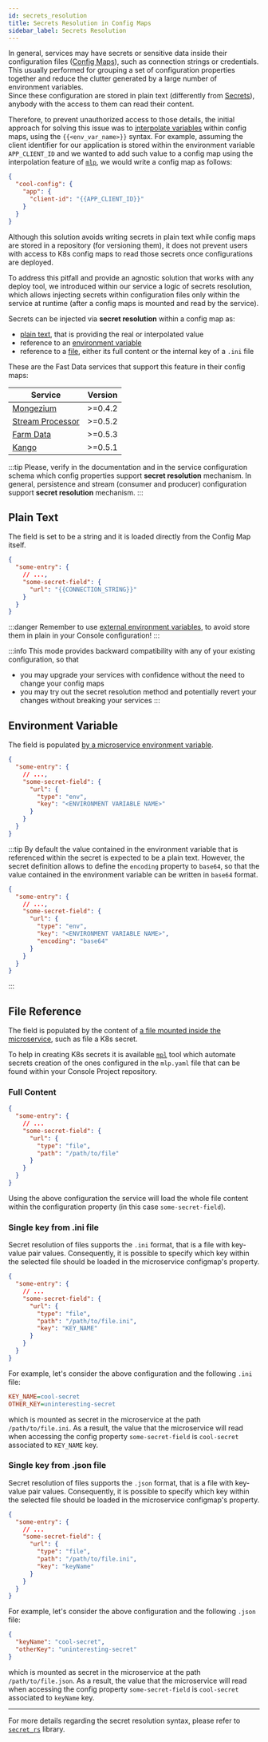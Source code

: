 ```yaml
---
id: secrets_resolution
title: Secrets Resolution in Config Maps
sidebar_label: Secrets Resolution
---
```


In general, services may have secrets or sensitive data inside their configuration
files ([Config Maps](/products/console/api-console/api-design/services.md#configmaps)),
such as connection strings or credentials. This usually performed for grouping a
set of configuration properties together
and reduce the clutter generated by a large number of environment variables.  
Since these configuration are stored in plain text (differently from [Secrets](/products/console/api-console/api-design/services.md#secrets)),
anybody with the access to them can read their content.  

Therefore, to prevent unauthorized access to those details, the initial approach
for solving this issue was to [interpolate variables](/runtime-components/tools/mlp/50_interpolate.md)
within config maps, using the `{{<env_var_name>}}` syntax.
For example, assuming the client identifier for our application is stored within
the environment variable `APP_CLIENT_ID` and we wanted to add such value
to a config map using the interpolation feature of [`mlp`](/runtime-components/tools/mlp/10_overview.md),
we would write a config map as follows:

```json
{
  "cool-config": {
    "app": {
      "client-id": "{{APP_CLIENT_ID}}"
    }
  }
}
```

Although this solution avoids writing secrets in plain text while config maps
are stored in a repository (for versioning them), it does not prevent users
with access to K8s config maps to read those secrets once configurations are deployed.

To address this pitfall and provide an agnostic solution that works with any
deploy tool, we introduced within our service a logic of secrets resolution,
which allows injecting secrets within configuration files only within the
service at runtime (after a config maps is mounted and read by the service).

Secrets can be injected via **secret resolution** within a config map as:

- [plain text](#plain-text), that is providing the real or interpolated value
- reference to an [environment variable](#environment-variable)
- reference to a [file](#file-reference), either its full content or the internal key of a `.ini` file

These are the Fast Data services that support this feature in their config maps:

| Service                                                                                           | Version |
|---------------------------------------------------------------------------------------------------|:-------:|
| [Mongezium](/products/fast_data/fast_data_engine_v2/mongezium_cdc/20_Configuration.mdx)           | >=0.4.2 |
| [Stream Processor](/products/fast_data/fast_data_engine_v2/stream_processor/20_Configuration.mdx) | >=0.5.2 |
| [Farm Data](/products/fast_data/fast_data_engine_v2/farm_data/20_Configuration.mdx)               | >=0.5.3 |
| [Kango](/products/fast_data/fast_data_engine_v2/kango/20_Configuration.mdx)                       | >=0.5.1 |

:::tip
Please, verify in the documentation and in the service configuration schema which
config properties support **secret resolution** mechanism.
In general, persistence and stream (consumer and producer) configuration
support **secret resolution** mechanism.
:::

## Plain Text

The field is set to be a string and it is loaded directly from the Config Map itself.

```json
{
  "some-entry": {
    // ...,
    "some-secret-field": {
      "url": "{{CONNECTION_STRING}}"
    }
  }
}
```

:::danger
Remember to use [external environment variables](/products/console/project-configuration/manage-environment-variables/index.md),
to avoid store them in plain in your Console configuration!
:::

:::info
This mode provides backward compatibility with any of your existing configuration, so that
- you may upgrade your services with confidence without the need to change your config maps
- you may try out the secret resolution method and potentially revert your changes without
  breaking your services
:::

## Environment Variable

The field is populated [by a microservice environment variable](/products/console/api-console/api-design/services.md#environment-variable-configuration).

```json
{
  "some-entry": {
    // ...,
    "some-secret-field": {
      "url": {
        "type": "env",
        "key": "<ENVIRONMENT VARIABLE NAME>"
      }
    }
  }
}
```

:::tip
By default the value contained in the environment variable that is referenced
within the secret is expected to be a plain text. However, the secret definition
allows to define the `encoding` property to `base64`, so that the value contained
in the environment variable can be written in `base64` format.

```json
{
  "some-entry": {
    // ...,
    "some-secret-field": {
      "url": {
        "type": "env",
        "key": "<ENVIRONMENT VARIABLE NAME>",
        "encoding": "base64"
      }
    }
  }
}
```

:::

## File Reference

The field is populated by the content of [a file mounted inside the microservice](/products/console/api-console/api-design/services.md#secrets),
such as file a K8s secret.

To help in creating K8s secrets it is available [`mpl`](/runtime-components/tools/mlp/30_generate.md)
tool which automate secrets creation of the ones configured in the `mlp.yaml`
file that can be found within your Console Project repository.

### Full Content

```json
{
  "some-entry": {
    // ...
    "some-secret-field": {
      "url": {
        "type": "file",
        "path": "/path/to/file"
      }
    }
  }
}
```

Using the above configuration the service will load the whole file content
within the configuration property (in this case `some-secret-field`).

### Single key from .ini file

Secret resolution of files supports the `.ini` format, that is a file with
key-value pair values. Consequently, it is possible to specify which key within
the selected file should be loaded in the microservice configmap's property.

```json
{
  "some-entry": {
    // ...
    "some-secret-field": {
      "url": {
        "type": "file",
        "path": "/path/to/file.ini",
        "key": "KEY_NAME"
      }
    }
  }
}
```

For example, let's consider the above configuration and the following `.ini` file:

```ini
KEY_NAME=cool-secret
OTHER_KEY=uninteresting-secret
```

which is mounted as secret in the microservice at the path `/path/to/file.ini`.
As a result, the value that the microservice will read when accessing the config
property `some-secret-field` is `cool-secret` associated to `KEY_NAME` key.

### Single key from .json file

Secret resolution of files supports the `.json` format, that is a file with
key-value pair values. Consequently, it is possible to specify which key within
the selected file should be loaded in the microservice configmap's property.

```json
{
  "some-entry": {
    // ...
    "some-secret-field": {
      "url": {
        "type": "file",
        "path": "/path/to/file.ini",
        "key": "keyName"
      }
    }
  }
}
```

For example, let's consider the above configuration and the following `.json` file:

```json
{
  "keyName": "cool-secret",
  "otherKey": "uninteresting-secret"
}
```

which is mounted as secret in the microservice at the path `/path/to/file.json`.
As a result, the value that the microservice will read when accessing the config
property `some-secret-field` is `cool-secret` associated to `keyName` key.

---

For more details regarding the secret resolution syntax, please refer to
[`secret_rs`](https://docs.rs/secret_rs/latest/secret_rs/index.html) library.
